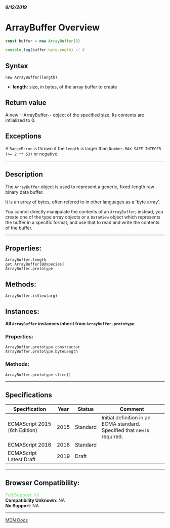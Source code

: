 ##### 6/12/2019
# ArrayBuffer Overview

```js
const buffer = new ArrayBuffer(8)

console.log(buffer.byteLength) // 8
```

## Syntax
`new ArrayBuffer(length)`

* **length:** size, in bytes, of the array buffer to create

## Return value
A new --ArrayBuffer-- object of the specified size.  Its contents are intiialized to 0.

## Exceptions
A `RangeError` is thrown if the `length` is larger than `Number.MAX_SAFE_INTEGER (>= 2 ** 53)` or negative.

---

## Description
The `ArrayBuffer` object is used to represent a generic, fixed-length raw binary data buffer.

It is an array of bytes, often refered to in other languages as a 'byte array'.

You cannot directly manipulate the contents of an `ArrayBuffer`; instead, you create one of the type array objects or a  `DataView` object which represents the buffer in a specific format, and use that to read and write the contents of the buffer.

---

## Properties:
`ArrayBuffer.length`  
`get ArrayBuffer[@@species]`  
`ArrayBuffer.prototype`

## Methods:
`ArrayBuffer.isView(arg)`

## Instances:
**All `ArrayBuffer` instances inherit from `ArrayBuffer.prototype`.**

### Properties:
`ArrayBuffer.prototype.constructor`  
`ArrayBuffer.prototype.byteLength`

### Methods:
`ArrayBuffer.prototype.slice()`

---

## Specifications
| Specification | Year | Status | Comment |
|---|---|---|---|
| ECMAScript 2015 (6th Edition) | 2015 | Standard | Initial definition in an ECMA standard.  Specified that `new` is required. |
| ECMAScript 2016 | 2016 | Standard |  |
| ECMAScript Latest Draft | 2019 | Draft |  |

---

## Browser Compatibility:
<span style="color: lightgreen">**Full Support**: All</span>  
**Compatibility Unknown**: NA  
**No Support**: NA

---

[MDN Docs](https://developer.mozilla.org/en-US/docs/Web/JavaScript/Reference/Global_Objects/ArrayBuffer)